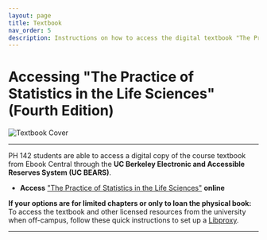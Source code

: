 ```yaml
---
layout: page
title: Textbook
nav_order: 5
description: Instructions on how to access the digital textbook "The Practice of Statistics in the Life Sciences" for Public Health 142.
---
```


# Accessing "The Practice of Statistics in the Life Sciences" (Fourth Edition)

![Textbook Cover](https://ph142-ucb.github.io/fa25/src/textbook.jpeg)

<hr>

PH 142 students are able to access a digital copy of the course textbook from Ebook Central through the **UC Berkeley Electronic and Accessible Reserves System (UC BEARS)**. 

- **Access** ["The Practice of Statistics in the Life Sciences"](https://search.library.berkeley.edu/view/action/uresolver.do?operation=resolveService&package_service_id=25016762360006532&institutionId=6532&customerId=6530&VE=true) **online**

**If your options are for limited chapters or only to loan the physical book:** 
To access the textbook and other licensed resources from the university when off-campus, follow these quick instructions to set up a [Libproxy](https://guides.lib.berkeley.edu/ezproxy).

----------

